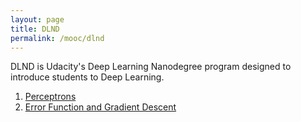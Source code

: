 ```yaml
---
layout: page
title: DLND
permalink: /mooc/dlnd
---
```

DLND is Udacity's Deep Learning Nanodegree program designed to introduce students to Deep Learning.

1. [Perceptrons](/mooc/dlnd/1)
2. [Error Function and Gradient Descent](/mooc/dlnd/2)
